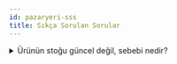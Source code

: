 ```yaml
---
id: pazaryeri-sss
title: Sıkça Sorulan Sorular
---
```


<details><summary>Ürünün stoğu güncel değil, sebebi nedir?</summary>
<p>
Ürünün eMOSta stoğu yok iken, pazaryeri panelinde stoklu olması veya paneldeki stokların stok fiyat gönder job ı çalışmasına rağmen eMOStan farklı olması ürünün pazaryerine bildirilmediği yani güncellenmediği anlamına gelmektedir.  

Ürünün güncellenmemesinin sebebini tespit etmek için öncellikle log ekranı kontrol edilmelidir. İlgili ürün, log ekranında “İşleme alınan ürün”lerin arasında aratılmalıdır. Ürün pazaryerine bildiriliyor ancak bazı kurallara  takılıp gönderilemiyorsa servisten uyarı mesajı döner ve log ekranına ürün ismi ile birlikte yansır. Bkz. Şekil 2.2.2.4.1  

Ürün “İşleme alınan ürün”lerin arasında değil ise ürün bildirilmiyor demektir. Bu durumda file log pasifse aktifleştirilmelidir. Bkz.Şekil 2.2.2.4.2 File log aktif edildikten sonra ürün üzerinde değişiklik yapılarak (Örneğin, açıklama alanında bir boşluk karakteri konulabilir) ürünün pazaryerine bildirilmesi için tetiklenmesi sağlanır. Sonrasında “Pazaryeri Ürün Stok Fiyat gönder” job ı çalıştırılır ve sunucuda pazaryeri loglarının bulunduğu klasöre gidilir. İlgili ürünün gönderilen ürünler arasında olup olmadığı kontrol edilir. Eğer ürün bu tetikleme sonrası bildirilmiş ve uyarı mesajı almış ise uyarı çözümlenmeye çalışılır. Alınan uyarı mesajı bilinmiyorsa ürünün request ve response dosyaları alınıp, müşterinin de Cc’de yer aldığı bir mail ile ilgili pazaryerinin API Destek birimine iletilir veya müşterinin iletmesi için müşteriye gönderilir. API Destek biriminin yönlendirmeleri ile ürün gönderim sorununun çözümü için gerekli işlemler ( tanımlama, seçim, onay vs) yapılır. Eğer uyarı dönmüyorsa veya ürün işleme alınmamışsa Backend ekibinde ilgili kişiye bilgi verilmelidir. 

Önemli: Bazı müşteriler File log kaydının sürekli aktif durumda olmasını talep etmektedir, bu sebeple müşterinin onayı olmadan file log kaydı pasif edilmemelidir.  
</p>
</details>

